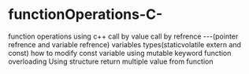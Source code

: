 # functionOperations-C-
function operations using c++
call by value 
call by refrence ---(pointer refrence and variable refrence)
variables types(staticvolatile extern and const)
how to modify const variable using mutable keyword
function overloading
Using structure return multiple value from function
